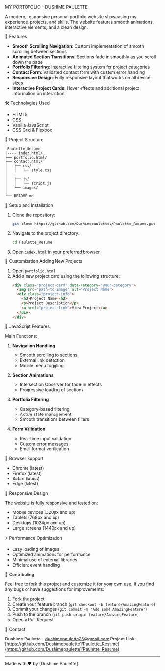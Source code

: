 MY PORTOFOLIO - DUSHIME PAULETTE

A modern, responsive personal portfolio website showcasing my experience, projects, and skills. The website features smooth animations, interactive elements, and a clean design.

🌟 Features

- **Smooth Scrolling Navigation**: Custom implementation of smooth scrolling between sections
- **Animated Section Transitions**: Sections fade in smoothly as you scroll down the page
- **Portfolio Filtering**: Interactive filtering system for project categories
- **Contact Form**: Validated contact form with custom error handling
- **Responsive Design**: Fully responsive layout that works on all device sizes
- **Interactive Project Cards**: Hover effects and additional project information on interaction

🛠️ Technologies Used

- HTML5
- CSS
- Vanilla JavaScript
- CSS Grid & Flexbox

📁 Project Structure

```
 Paulette_Resume
│---- index.html/
├── portfolio.html/
├── contact.html/
│   ├── css/
│   │   ├── style.css
│  
│   ├── js/
│   │   └── script.js
│   └── images/
│
└── README.md
```

🚀 Setup and Installation

1. Clone the repository:
   ```bash
   git clone https://github.com/Dushimepaulette1/Paulette_Resume.git
   ```

2. Navigate to the project directory:
   ```bash
   cd Paulette_Resume
   ```

3. Open `index.html` in your preferred browser.

🎨 Customization
Adding New Projects

1. Open `portfolio.html`
3. Add a new project card using the following structure:
   ```html
   <div class="project-card" data-category="your-category">
     <img src="path-to-image" alt="Project Name">
     <div class="project-info">
       <h3>Project Name</h3>
       <p>Project Description</p>
       <a href="project-link">View Project</a>
     </div>
   </div>
   ```
   
📝 JavaScript Features

 Main Functions:

1. **Navigation Handling**
   - Smooth scrolling to sections
   - External link detection
   - Mobile menu toggling

2. **Section Animations**
   - Intersection Observer for fade-in effects
   - Progressive loading of sections

3. **Portfolio Filtering**
   - Category-based filtering
   - Active state management
   - Smooth transitions between filters

4. **Form Validation**
   - Real-time input validation
   - Custom error messages
   - Email format verification

🔧 Browser Support

- Chrome (latest)
- Firefox (latest)
- Safari (latest)
- Edge (latest)

📱 Responsive Design

The website is fully responsive and tested on:
- Mobile devices (320px and up)
- Tablets (768px and up)
- Desktops (1024px and up)
- Large screens (1440px and up)

⚡ Performance Optimization

- Lazy loading of images
- Optimized animations for performance
- Minimal use of external libraries
- Efficient event handling

🤝 Contributing

Feel free to fork this project and customize it for your own use. If you find any bugs or have suggestions for improvements:

1. Fork the project
2. Create your feature branch (`git checkout -b feature/AmazingFeature`)
3. Commit your changes (`git commit -m 'Add some AmazingFeature'`)
4. Push to the branch (`git push origin feature/AmazingFeature`)
5. Open a Pull Request


📧 Contact

Dushime Paulette - dushimepaulette36@gmail.com
Project Link: [https://github.com/Dushimepaulette1/Paulette_Resume](https://github.com/Dushimepaulette1/Paulette_Resume)

---
Made with ❤️ by [Dushime Paulette]
